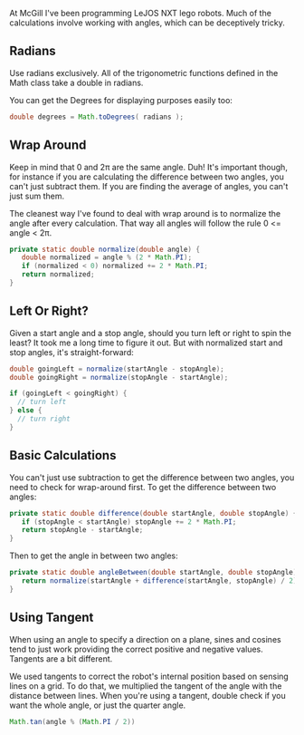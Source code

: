 At McGill I've been programming LeJOS NXT lego robots. Much of the calculations involve working with angles, which can be deceptively tricky. 

## Radians

Use radians exclusively. All of the trigonometric functions defined in the Math class take a double in radians. 

You can get the Degrees for displaying purposes easily too: 

```java
double degrees = Math.toDegrees( radians );
```

## Wrap Around

Keep in mind that 0 and 2π are the same angle. Duh! It's important though, for instance if you are calculating the difference between two angles, you can't just subtract them. If you are finding the average of angles, you can't just sum them. 

The cleanest way I've found to deal with wrap around is to normalize the angle after every calculation. That way all angles will follow the rule 0 <= angle < 2π. 

```java
private static double normalize(double angle) {
   double normalized = angle % (2 * Math.PI);
   if (normalized < 0) normalized += 2 * Math.PI;
   return normalized;
}
```

## Left Or Right?

Given a start angle and a stop angle, should you turn left or right to spin the least? It took me a long time to figure it out. But with normalized start and stop angles, it's straight-forward:

```java
double goingLeft = normalize(startAngle - stopAngle);
double goingRight = normalize(stopAngle - startAngle);

if (goingLeft < goingRight) {
  // turn left
} else {
  // turn right
}
```

## Basic Calculations

You can't just use subtraction to get the difference between two angles, you need to check for wrap-around first. To get the difference between two angles:

```java
private static double difference(double startAngle, double stopAngle) {
   if (stopAngle < startAngle) stopAngle += 2 * Math.PI;
   return stopAngle - startAngle;
}
```

Then to get the angle in between two angles:

```java
private static double angleBetween(double startAngle, double stopAngle) {
   return normalize(startAngle + difference(startAngle, stopAngle) / 2);
}
```

## Using Tangent

When using an angle to specify a direction on a plane, sines and cosines tend to just work providing the correct positive and negative values. Tangents are a bit different.

We used tangents to correct the robot's internal position based on sensing lines on a grid. To do that, we multiplied the tangent of the angle with the distance between lines. When you're using a tangent, double check if you want the whole angle, or just the quarter angle.

```java
Math.tan(angle % (Math.PI / 2))
```